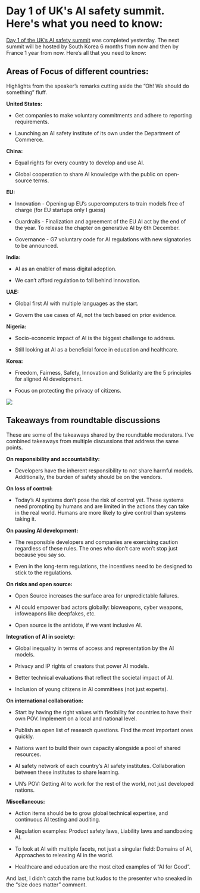 # Day 1 of UK's AI safety summit. Here's what you need to know:

[Day 1 of the UK’s AI safety summit](https://www.youtube.com/watch?v=vuLXihqEl_4\&utm_source=bensbites\&utm_medium=referral\&utm_campaign=day-1-of-uk-s-ai-safety-summit-here-s-what-you-need-to-know) was completed yesterday. The next summit will be hosted by South Korea 6 months from now and then by France 1 year from now. Here’s all that you need to know:

## Areas of Focus of different countries:

Highlights from the speaker’s remarks cutting aside the ”Oh! We should do something” fluff.

**United States:**

- Get companies to make voluntary commitments and adhere to reporting requirements.

- Launching an AI safety institute of its own under the Department of Commerce.

**China:**

- Equal rights for every country to develop and use AI.

- Global cooperation to share AI knowledge with the public on open-source terms.

**EU:**

- Innovation - Opening up EU’s supercomputers to train models free of charge (for EU startups only I guess)

- Guardrails - Finalization and agreement of the EU AI act by the end of the year. To release the chapter on generative AI by 6th December.

- Governance - G7 voluntary code for AI regulations with new signatories to be announced.

**India:**

- AI as an enabler of mass digital adoption.

- We can’t afford regulation to fall behind innovation.

**UAE:**

- Global first AI with multiple languages as the start.

- Govern the use cases of AI, not the tech based on prior evidence.

**Nigeria:**

- Socio-economic impact of AI is the biggest challenge to address.

- Still looking at AI as a beneficial force in education and healthcare.

**Korea:**

- Freedom, Fairness, Safety, Innovation and Solidarity are the 5 principles for aligned AI development.

- Focus on protecting the privacy of citizens.

![](https://media.beehiiv.com/cdn-cgi/image/fit=scale-down,format=auto,onerror=redirect,quality=80/uploads/asset/file/26a836bf-d05b-47ad-b8ab-7b05695185ba/image.png)

## Takeaways from roundtable discussions

These are some of the takeaways shared by the roundtable moderators. I’ve combined takeaways from multiple discussions that address the same points.

**On responsibility and accountability:**

- Developers have the inherent responsibility to not share harmful models. Additionally, the burden of safety should be on the vendors.

**On loss of control:**

- Today’s AI systems don’t pose the risk of control yet. These systems need prompting by humans and are limited in the actions they can take in the real world. Humans are more likely to give control than systems taking it.

**On pausing AI development:**

- The responsible developers and companies are exercising caution regardless of these rules. The ones who don’t care won’t stop just because you say so.

- Even in the long-term regulations, the incentives need to be designed to stick to the regulations.

**On risks and open source:**

- Open Source increases the surface area for unpredictable failures.

- AI could empower bad actors globally: bioweapons, cyber weapons, infoweapons like deepfakes, etc.

- Open source is the antidote, if we want inclusive AI.

**Integration of AI in society:**

- Global inequality in terms of access and representation by the AI models.

- Privacy and IP rights of creators that power AI models.

- Better technical evaluations that reflect the societal impact of AI.

- Inclusion of young citizens in AI committees (not just experts).

**On international collaboration:**

- Start by having the right values with flexibility for countries to have their own POV. Implement on a local and national level.

- Publish an open list of research questions. Find the most important ones quickly.

- Nations want to build their own capacity alongside a pool of shared resources.

- AI safety network of each country’s AI safety institutes. Collaboration between these institutes to share learning.

- UN’s POV: Getting AI to work for the rest of the world, not just developed nations.

**Miscellaneous:**

- Action items should be to grow global technical expertise, and continuous AI testing and auditing.

- Regulation examples: Product safety laws, Liability laws and sandboxing AI.

- To look at AI with multiple facets, not just a singular field: Domains of AI, Approaches to releasing AI in the world.

- Healthcare and education are the most cited examples of “AI for Good”.

And last, I didn’t catch the name but kudos to the presenter who sneaked in the “size does matter” comment.

